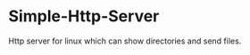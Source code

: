 Simple-Http-Server
==================

Http server for linux which can show directories and send files.

